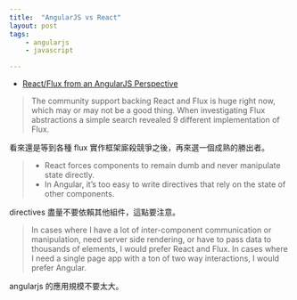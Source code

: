 ```yaml
---
title:  "AngularJS vs React"
layout: post
tags:
    - angularjs
    - javascript

---
```


* [React/Flux from an AngularJS Perspective](http://blog.celerity.com/react/flux-from-an-angularjs-perspective)

> The community support backing React and Flux is huge right now, which may or may not be a good thing. When investigating Flux abstractions a simple search revealed 9 different implementation of Flux.

看來還是等到各種 flux 實作框架廝殺競爭之後，再來選一個成熟的勝出者。

> * React forces components to remain dumb and never manipulate state directly.
> * In Angular, it’s too easy to write directives that rely on the state of other components.

directives 盡量不要依賴其他組件，這點要注意。

> In cases where I have a lot of inter-component communication or manipulation, need server side rendering, or have to pass data to thousands of elements, I would prefer React and Flux.
> In cases where I need a single page app with a ton of two way interactions, I would prefer Angular.

angularjs 的應用規模不要太大。
